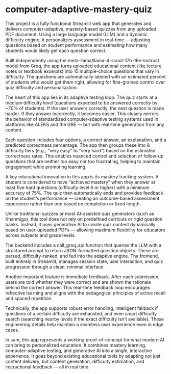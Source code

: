 # computer-adaptive-mastery-quiz
This project is a fully functional Streamlit web app that generates and delivers computer-adaptive, mastery-based quizzes from any uploaded PDF document. Using a large language model (LLM) and a dynamic difficulty engine, it personalizes assessment in real-time — adjusting questions based on student performance and estimating how many students would likely get each question correct.

Built independently using the meta-llama/llama-4-scout-17b-16e-instruct model from Groq, the app turns uploaded educational content (like lecture notes or textbook excerpts) into 15 multiple-choice questions that vary in difficulty. The questions are automatically labeled with an estimated percent of students who would get them right, allowing for fine-grained control over quiz difficulty and personalization.

The heart of this app lies in its adaptive testing loop. The quiz starts at a medium difficulty level (questions expected to be answered correctly by ~70% of students). If the user answers correctly, the next question is made harder. If they answer incorrectly, it becomes easier. This closely mirrors the behavior of standardized computer-adaptive testing systems used in platforms like ALEKS and the GRE — but with real-time generation from any content.

Each question includes four options, a correct answer, an explanation, and a predicted correctness percentage. The app then groups these into 8 difficulty tiers (e.g., "very easy" to "very hard") based on the estimated correctness rates. This enables nuanced control and selection of follow-up questions that are neither too easy nor too frustrating, helping to maintain engagement while promoting learning.

A key educational innovation in this app is its mastery tracking system. A student is considered to have “achieved mastery” when they answer at least five hard questions (difficulty level 6 or higher) with a minimum accuracy of 75%. The quiz then automatically ends and provides feedback on the student’s performance — creating an outcome-based assessment experience rather than one based on completion or fixed length.

Unlike traditional quizzes or most AI-assisted quiz generators (such as Khanmigo), this tool does not rely on predefined curricula or rigid question banks. Instead, it uses generative AI to create quiz content dynamically based on user-uploaded PDFs — allowing maximum flexibility for educators across subjects and grade levels.

The backend includes a call_groq_api function that queries the LLM with a structured prompt to return JSON-formatted question objects. These are parsed, difficulty-ranked, and fed into the adaptive engine. The frontend, built entirely in Streamlit, manages session state, user interaction, and quiz progression through a clean, minimal interface.

Another important feature is immediate feedback. After each submission, users are told whether they were correct and are shown the rationale behind the correct answer. This real-time feedback loop encourages reflective learning and aligns with the pedagogical principles of active recall and spaced repetition.

Technically, the app supports robust error handling, intelligent fallback if questions of a certain difficulty are exhausted, and even smart difficulty search (searching nearby levels if the exact difficulty isn’t available). These engineering details help maintain a seamless user experience even in edge cases.

In sum, this app represents a working proof-of-concept for what modern AI can bring to personalized education. It combines mastery learning, computer-adaptive testing, and generative AI into a single, interactive experience. It goes beyond existing educational tools by adapting not just content delivery, but content generation, difficulty estimation, and instructional feedback — all in real time.
